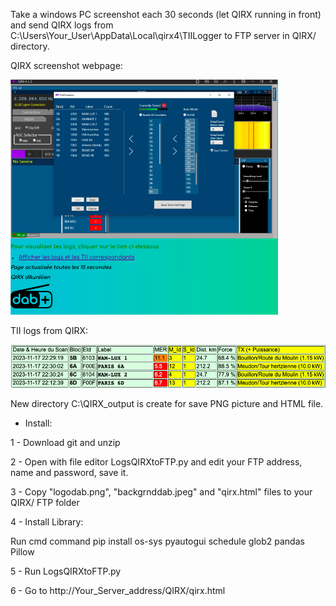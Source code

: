 Take a windows PC screenshot each 30 seconds (let QIRX running in front) and send QIRX logs from C:\Users\Your_User\AppData\Local\qirx4\TIILogger to FTP server in QIRX/ directory.

QIRX screenshot webpage:

![Screenshot QIRX](https://github.com/DABodr/LogsQIRXtoFTP/blob/main/screenshotQIRX.png) 

TII logs from QIRX:

![Screenshot logs](https://github.com/DABodr/LogsQIRXtoFTP/blob/main/screenshotLogs.png)

New directory C:\QIRX_output is create for save PNG picture and HTML file.

* Install:

1 - Download git and unzip

2 - Open with file editor LogsQIRXtoFTP.py and edit your FTP address, name and password, save it.

3 - Copy "logodab.png", "backgrnddab.jpeg" and "qirx.html" files to your QIRX/ FTP folder

4 - Install Library:

Run cmd command
pip install os-sys pyautogui schedule glob2 pandas Pillow

5 - Run LogsQIRXtoFTP.py

6 - Go to http://Your_Server_address/QIRX/qirx.html
